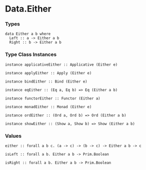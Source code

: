 # Data.Either

### Types

    data Either a b where
      Left :: a -> Either a b
      Right :: b -> Either a b

### Type Class Instances

    instance applicativeEither :: Applicative (Either e)

    instance applyEither :: Apply (Either e)

    instance bindEither :: Bind (Either e)

    instance eqEither :: (Eq a, Eq b) => Eq (Either a b)

    instance functorEither :: Functor (Either a)

    instance monadEither :: Monad (Either e)

    instance ordEither :: (Ord a, Ord b) => Ord (Either a b)

    instance showEither :: (Show a, Show b) => Show (Either a b)

### Values

    either :: forall a b c. (a -> c) -> (b -> c) -> Either a b -> c

    isLeft :: forall a b. Either a b -> Prim.Boolean

    isRight :: forall a b. Either a b -> Prim.Boolean
